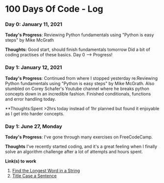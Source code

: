 # 100 Days Of Code - Log

### Day 0: January 11, 2021

**Today's Progress**: Reviewing Python fundamentals using "Python is easy steps" by Mike McGrath

**Thoughts:** Good start, should finish fundamentals tomorrow Did a bit of coding practises of these basics. Day 0 --> Progress!

### Day 1: January 12, 2021

**Today's Progress**: Continued from where I stopped yesterday re:Reviewing Python fundamentals using "Python is easy steps" by Mike McGrath. Also stumbled on Corey Schafer's Youtube channel where he breaks python concepts down in an incredible fashion. Finished conditionals, functions and error handling today.

**Thoughts:Spent >2hrs today instead of 1hr planned but found it enjoyable as I get into harder concepts.


### Day 1: June 27, Monday

**Today's Progress**: I've gone through many exercises on FreeCodeCamp.

**Thoughts** I've recently started coding, and it's a great feeling when I finally solve an algorithm challenge after a lot of attempts and hours spent.

**Link(s) to work**
1. [Find the Longest Word in a String](https://www.freecodecamp.com/challenges/find-the-longest-word-in-a-string)
2. [Title Case a Sentence](https://www.freecodecamp.com/challenges/title-case-a-sentence)
